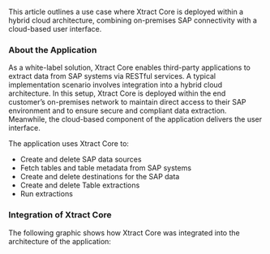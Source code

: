 This article outlines a use case where Xtract Core is deployed within a hybrid cloud architecture, combining on-premises SAP connectivity with a cloud-based user interface.

### About the Application

As a white-label solution, Xtract Core enables third-party applications to extract data from SAP systems via RESTful services. A typical implementation scenario involves integration into a hybrid cloud architecture. In this setup, Xtract Core is deployed within the end customer’s on-premises network to maintain direct access to their SAP environment and to ensure secure and compliant data extraction. Meanwhile, the cloud-based component of the application delivers the user interface.

The application uses Xtract Core to:

- Create and delete SAP data sources
- Fetch tables and table metadata from SAP systems
- Create and delete destinations for the SAP data
- Create and delete Table extractions
- Run extractions

### Integration of Xtract Core

The following graphic shows how Xtract Core was integrated into the architecture of the application:
